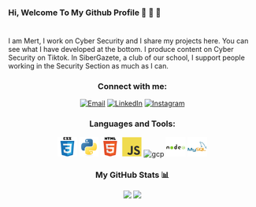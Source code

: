 ### Hi, Welcome To My Github Profile 👋 👋 👋
#
I am Mert, I work on Cyber Security and I share my projects here. You can see what I have developed at the bottom. I produce content on Cyber Security on Tiktok. In SiberGazete, a club of our school, I support people working in the Security Section as much as I can.

### <div id = 1 align="center"><p>Connect with me:</p></div>

<p align="center" dir="auto">
<a href="mailto:mergun305@gmail.com"><img alt="Email" src="https://img.shields.io/badge/Email-mergun305@gmail.com-blue?style=flat&amp;logo=gmail" 
style="max-width: 100%;"></a>
<a href="https://www.linkedin.com/in/mert-erg%C3%BCn-99948a207/" rel="nofollow"><img alt="LinkedIn" src="https://img.shields.io/badge/LinkedIn-@MertErgün-blue?style=flat&amp;logo=linkedin" style="max-width: 100%;"></a>
<a href="https://www.instagram.com/mertergun305/" rel="nofollow"><img alt="Instagram" src="https://img.shields.io/badge/Instagram-mertergun305-black?style=flat-square&amp;logo=instagram" style="max-width: 100%;"></a>
</p>

### <div id = 2 align="center"><p>Languages and Tools:</p></div>

<div align="center">
    <img src="https://raw.githubusercontent.com/devicons/devicon/master/icons/css3/css3-original-wordmark.svg" alt="css3" width="40" height="40" style="max-width: 100%;">
    <img src="https://raw.githubusercontent.com/devicons/devicon/master/icons/python/python-original.svg" alt="python" width="40" height="40" style="max-width: 100%;">
    <img src="https://raw.githubusercontent.com/devicons/devicon/master/icons/html5/html5-original-wordmark.svg" alt="html5" width="40" height="40" style="max-width: 100%;">
    <img src="https://raw.githubusercontent.com/devicons/devicon/master/icons/javascript/javascript-original.svg" alt="javascript" width="40" height="40" style="max-width: 100%;">
    <img src="https://camo.githubusercontent.com/582944f6627732531ce1a2e20ad43538d1896e16a5f159ea28fd137dbb8e798a/68747470733a2f2f7777772e766563746f726c6f676f2e7a6f6e652f6c6f676f732f676f6f676c655f636c6f75642f676f6f676c655f636c6f75642d69636f6e2e737667" alt="gcp" width="40" height="40" data-canonical-src="https://www.vectorlogo.zone/logos/google_cloud/google_cloud-icon.svg" style="max-width: 100%;">
    <img src="https://raw.githubusercontent.com/devicons/devicon/master/icons/nodejs/nodejs-original-wordmark.svg" alt="nodejs" width="40" height="40" style="max-width: 100%;">
    <img src="https://raw.githubusercontent.com/devicons/devicon/master/icons/mysql/mysql-original-wordmark.svg" alt="mysql" width="40" height="40" style="max-width: 100%;">
</div>

### <div id = 3 align="center"><p>My GitHub Stats 📊</p></div>

<div align="center">
    <image src="https://github-readme-stats.vercel.app/api?username=Mert305&show_icons=true&theme=tokyonight">
    <image src="https://github-readme-stats.vercel.app/api/top-langs/?username=Mert305&layout=compact&theme=tokyonight">
</div>
